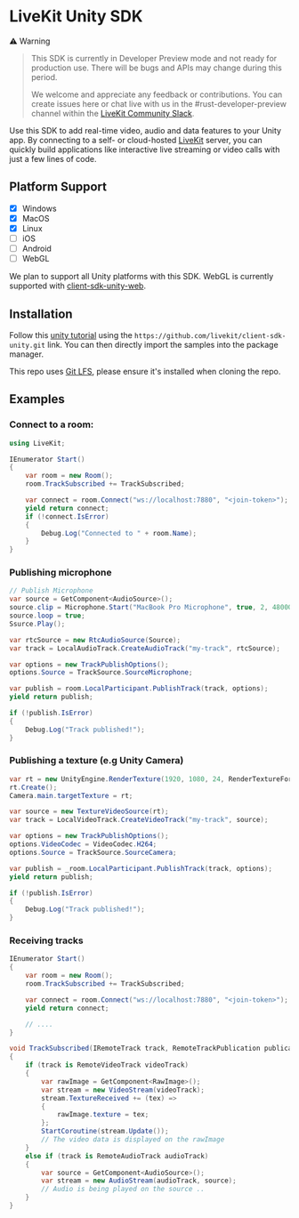 <!--BEGIN_BANNER_IMAGE-->
<!--END_BANNER_IMAGE-->

# LiveKit Unity SDK

⚠️ Warning

> This SDK is currently in Developer Preview mode and not ready for production use. There will be bugs and APIs may change during this period.
>
> We welcome and appreciate any feedback or contributions. You can create issues here or chat live with us in the #rust-developer-preview channel within the [LiveKit Community Slack](https://livekit.io/join-slack).

<!--BEGIN_DESCRIPTION-->Use this SDK to add real-time video, audio and data features to your Unity app. By connecting to a self- or cloud-hosted <a href="https://livekit.io/">LiveKit</a> server, you can quickly build applications like interactive live streaming or video calls with just a few lines of code.<!--END_DESCRIPTION-->

## Platform Support

- [x] Windows
- [x] MacOS
- [x] Linux
- [ ] iOS
- [ ] Android
- [ ] WebGL

We plan to support all Unity platforms with this SDK. WebGL is currently supported with [client-sdk-unity-web](https://github.com/livekit/client-sdk-unity-web).

## Installation

Follow this [unity tutorial](https://docs.unity3d.com/Manual/upm-ui-giturl.html) using the `https://github.com/livekit/client-sdk-unity.git` link.
You can then directly import the samples into the package manager.

This repo uses [Git LFS](https://git-lfs.com/), please ensure it's installed when cloning the repo.

## Examples

### Connect to a room:

```cs
using LiveKit;

IEnumerator Start()
{
    var room = new Room();
    room.TrackSubscribed += TrackSubscribed;

    var connect = room.Connect("ws://localhost:7880", "<join-token>");
    yield return connect;
    if (!connect.IsError)
    {
        Debug.Log("Connected to " + room.Name);
    }
}
```

### Publishing microphone

```cs
// Publish Microphone
var source = GetComponent<AudioSource>();
source.clip = Microphone.Start("MacBook Pro Microphone", true, 2, 48000);
source.loop = true;
Ssurce.Play();

var rtcSource = new RtcAudioSource(Source);
var track = LocalAudioTrack.CreateAudioTrack("my-track", rtcSource);

var options = new TrackPublishOptions();
options.Source = TrackSource.SourceMicrophone;

var publish = room.LocalParticipant.PublishTrack(track, options);
yield return publish;

if (!publish.IsError)
{
    Debug.Log("Track published!");
}
```

### Publishing a texture (e.g Unity Camera)

```cs
var rt = new UnityEngine.RenderTexture(1920, 1080, 24, RenderTextureFormat.ARGB32);
rt.Create();
Camera.main.targetTexture = rt;

var source = new TextureVideoSource(rt);
var track = LocalVideoTrack.CreateVideoTrack("my-track", source);

var options = new TrackPublishOptions();
options.VideoCodec = VideoCodec.H264;
options.Source = TrackSource.SourceCamera;

var publish = _room.LocalParticipant.PublishTrack(track, options);
yield return publish;

if (!publish.IsError)
{
    Debug.Log("Track published!");
}
```

### Receiving tracks

```cs
IEnumerator Start()
{
    var room = new Room();
    room.TrackSubscribed += TrackSubscribed;

    var connect = room.Connect("ws://localhost:7880", "<join-token>");
    yield return connect;

    // ....
}

void TrackSubscribed(IRemoteTrack track, RemoteTrackPublication publication, RemoteParticipant participant)
{
    if (track is RemoteVideoTrack videoTrack)
    {
        var rawImage = GetComponent<RawImage>();
        var stream = new VideoStream(videoTrack);
        stream.TextureReceived += (tex) =>
        {
            rawImage.texture = tex;
        };
        StartCoroutine(stream.Update());
        // The video data is displayed on the rawImage
    }
    else if (track is RemoteAudioTrack audioTrack)
    {
        var source = GetComponent<AudioSource>();
        var stream = new AudioStream(audioTrack, source);
        // Audio is being played on the source ..
    }
}
```

<!--BEGIN_REPO_NAV-->
<!--END_REPO_NAV-->
